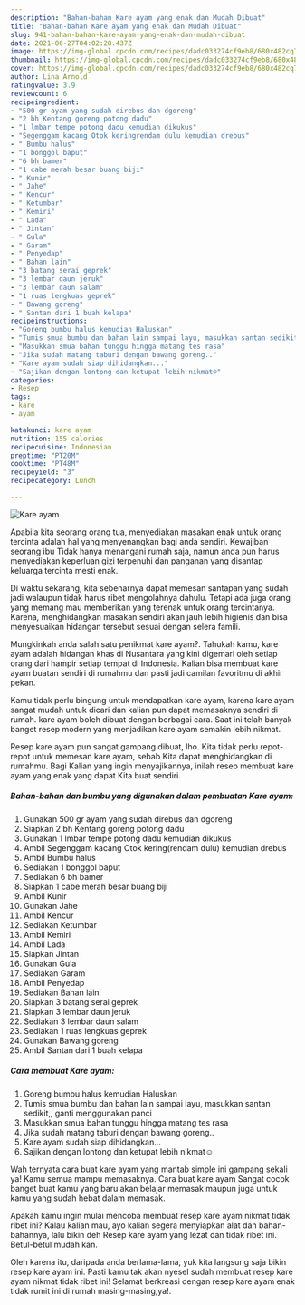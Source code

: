 ```yaml
---
description: "Bahan-bahan Kare ayam yang enak dan Mudah Dibuat"
title: "Bahan-bahan Kare ayam yang enak dan Mudah Dibuat"
slug: 941-bahan-bahan-kare-ayam-yang-enak-dan-mudah-dibuat
date: 2021-06-27T04:02:28.437Z
image: https://img-global.cpcdn.com/recipes/dadc033274cf9eb8/680x482cq70/kare-ayam-foto-resep-utama.jpg
thumbnail: https://img-global.cpcdn.com/recipes/dadc033274cf9eb8/680x482cq70/kare-ayam-foto-resep-utama.jpg
cover: https://img-global.cpcdn.com/recipes/dadc033274cf9eb8/680x482cq70/kare-ayam-foto-resep-utama.jpg
author: Lina Arnold
ratingvalue: 3.9
reviewcount: 6
recipeingredient:
- "500 gr ayam yang sudah direbus dan dgoreng"
- "2 bh Kentang goreng potong dadu"
- "1 lmbar tempe potong dadu kemudian dikukus"
- "Segenggam kacang Otok keringrendam dulu kemudian drebus"
- " Bumbu halus"
- "1 bonggol baput"
- "6 bh bamer"
- "1 cabe merah besar buang biji"
- " Kunir"
- " Jahe"
- " Kencur"
- " Ketumbar"
- " Kemiri"
- " Lada"
- " Jintan"
- " Gula"
- " Garam"
- " Penyedap"
- " Bahan lain"
- "3 batang serai geprek"
- "3 lembar daun jeruk"
- "3 lembar daun salam"
- "1 ruas lengkuas geprek"
- " Bawang goreng"
- " Santan dari 1 buah kelapa"
recipeinstructions:
- "Goreng bumbu halus kemudian Haluskan"
- "Tumis smua bumbu dan bahan lain sampai layu, masukkan santan sedikit,, ganti menggunakan panci"
- "Masukkan smua bahan tunggu hingga matang tes rasa"
- "Jika sudah matang taburi dengan bawang goreng.."
- "Kare ayam sudah siap dihidangkan..."
- "Sajikan dengan lontong dan ketupat lebih nikmat☺️"
categories:
- Resep
tags:
- kare
- ayam

katakunci: kare ayam 
nutrition: 155 calories
recipecuisine: Indonesian
preptime: "PT20M"
cooktime: "PT48M"
recipeyield: "3"
recipecategory: Lunch

---
```



![Kare ayam](https://img-global.cpcdn.com/recipes/dadc033274cf9eb8/680x482cq70/kare-ayam-foto-resep-utama.jpg)

Apabila kita seorang orang tua, menyediakan masakan enak untuk orang tercinta adalah hal yang menyenangkan bagi anda sendiri. Kewajiban seorang ibu Tidak hanya menangani rumah saja, namun anda pun harus menyediakan keperluan gizi terpenuhi dan panganan yang disantap keluarga tercinta mesti enak.

Di waktu  sekarang, kita sebenarnya dapat memesan santapan yang sudah jadi walaupun tidak harus ribet mengolahnya dahulu. Tetapi ada juga orang yang memang mau memberikan yang terenak untuk orang tercintanya. Karena, menghidangkan masakan sendiri akan jauh lebih higienis dan bisa menyesuaikan hidangan tersebut sesuai dengan selera famili. 



Mungkinkah anda salah satu penikmat kare ayam?. Tahukah kamu, kare ayam adalah hidangan khas di Nusantara yang kini digemari oleh setiap orang dari hampir setiap tempat di Indonesia. Kalian bisa membuat kare ayam buatan sendiri di rumahmu dan pasti jadi camilan favoritmu di akhir pekan.

Kamu tidak perlu bingung untuk mendapatkan kare ayam, karena kare ayam sangat mudah untuk dicari dan kalian pun dapat memasaknya sendiri di rumah. kare ayam boleh dibuat dengan berbagai cara. Saat ini telah banyak banget resep modern yang menjadikan kare ayam semakin lebih nikmat.

Resep kare ayam pun sangat gampang dibuat, lho. Kita tidak perlu repot-repot untuk memesan kare ayam, sebab Kita dapat menghidangkan di rumahmu. Bagi Kalian yang ingin menyajikannya, inilah resep membuat kare ayam yang enak yang dapat Kita buat sendiri.

<!--inarticleads1-->

##### Bahan-bahan dan bumbu yang digunakan dalam pembuatan Kare ayam:

1. Gunakan 500 gr ayam yang sudah direbus dan dgoreng
1. Siapkan 2 bh Kentang goreng potong dadu
1. Gunakan 1 lmbar tempe potong dadu kemudian dikukus
1. Ambil Segenggam kacang Otok kering(rendam dulu) kemudian drebus
1. Ambil  Bumbu halus
1. Sediakan 1 bonggol baput
1. Sediakan 6 bh bamer
1. Siapkan 1 cabe merah besar buang biji
1. Ambil  Kunir
1. Gunakan  Jahe
1. Ambil  Kencur
1. Sediakan  Ketumbar
1. Ambil  Kemiri
1. Ambil  Lada
1. Siapkan  Jintan
1. Gunakan  Gula
1. Sediakan  Garam
1. Ambil  Penyedap
1. Sediakan  Bahan lain
1. Siapkan 3 batang serai geprek
1. Siapkan 3 lembar daun jeruk
1. Sediakan 3 lembar daun salam
1. Sediakan 1 ruas lengkuas geprek
1. Gunakan  Bawang goreng
1. Ambil  Santan dari 1 buah kelapa




<!--inarticleads2-->

##### Cara membuat Kare ayam:

1. Goreng bumbu halus kemudian Haluskan
1. Tumis smua bumbu dan bahan lain sampai layu, masukkan santan sedikit,, ganti menggunakan panci
1. Masukkan smua bahan tunggu hingga matang tes rasa
1. Jika sudah matang taburi dengan bawang goreng..
1. Kare ayam sudah siap dihidangkan...
1. Sajikan dengan lontong dan ketupat lebih nikmat☺️




Wah ternyata cara buat kare ayam yang mantab simple ini gampang sekali ya! Kamu semua mampu memasaknya. Cara buat kare ayam Sangat cocok banget buat kamu yang baru akan belajar memasak maupun juga untuk kamu yang sudah hebat dalam memasak.

Apakah kamu ingin mulai mencoba membuat resep kare ayam nikmat tidak ribet ini? Kalau kalian mau, ayo kalian segera menyiapkan alat dan bahan-bahannya, lalu bikin deh Resep kare ayam yang lezat dan tidak ribet ini. Betul-betul mudah kan. 

Oleh karena itu, daripada anda berlama-lama, yuk kita langsung saja bikin resep kare ayam ini. Pasti kamu tak akan nyesel sudah membuat resep kare ayam nikmat tidak ribet ini! Selamat berkreasi dengan resep kare ayam enak tidak rumit ini di rumah masing-masing,ya!.

